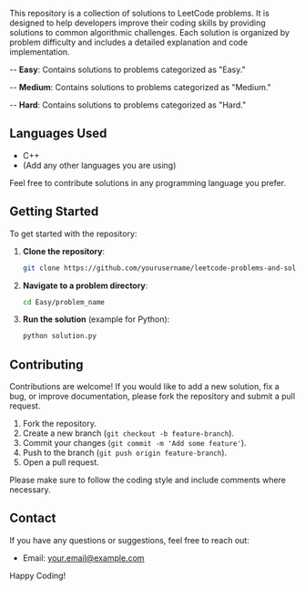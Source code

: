This repository is a collection of solutions to LeetCode problems. It is designed to help developers improve their coding skills by providing solutions to common algorithmic challenges. Each solution is organized by problem difficulty and includes a detailed explanation and code implementation.

-- **Easy**: Contains solutions to problems categorized as "Easy."

-- **Medium**: Contains solutions to problems categorized as "Medium."

-- **Hard**: Contains solutions to problems categorized as "Hard."
## Languages Used

- C++
- (Add any other languages you are using)

Feel free to contribute solutions in any programming language you prefer.

## Getting Started

To get started with the repository:

1. **Clone the repository**: 
    ```bash
    git clone https://github.com/yourusername/leetcode-problems-and-solutions.git
    ```

2. **Navigate to a problem directory**:
    ```bash
    cd Easy/problem_name
    ```

3. **Run the solution** (example for Python):
    ```bash
    python solution.py
    ```

## Contributing

Contributions are welcome! If you would like to add a new solution, fix a bug, or improve documentation, please fork the repository and submit a pull request.

1. Fork the repository.
2. Create a new branch (`git checkout -b feature-branch`).
3. Commit your changes (`git commit -m 'Add some feature'`).
4. Push to the branch (`git push origin feature-branch`).
5. Open a pull request.

Please make sure to follow the coding style and include comments where necessary.

## Contact

If you have any questions or suggestions, feel free to reach out:

- Email: your.email@example.com

Happy Coding!
